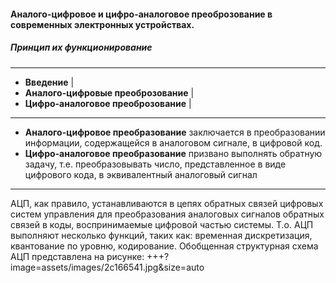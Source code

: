 
#### Аналого-цифровое и цифро-аналоговое преоброзование в современных электронных устройствах.
##### Принцип их функционирование
---
- **Введение** |
- **Аналого-цифровые преоброзование** |
- **Цифро-аналоговое преоброзование** |


---

- **Аналого-цифровое преобразование** заключается в преобразовании информации, содержащейся в аналоговом сигнале, в цифровой код.
- **Цифро-аналоговое преобразование** призвано выполнять обратную задачу, т.е. преобразовывать число, представленное в виде цифрового кода, в эквивалентный аналоговый сигнал
---
АЦП, как правило, устанавливаются в цепях обратных связей цифровых систем управления для преобразования аналоговых сигналов обратных связей в коды, воспринимаемые цифровой частью системы. Т.о. АЦП выполняют несколько функций, таких как: временная дискретизация, квантование по уровню, кодирование. Обобщенная структурная схема АЦП представлена на рисунке:
+++?image=assets/images/2c166541.jpg&size=auto 
